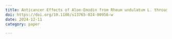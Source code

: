 ```yaml
---
title: Anticancer Effects of Aloe-Emodin from Rheum undulatum L. through Activation of the p53 Pathway in Human Prostate Cancer Cells, 202412
doi: https://doi.org/10.1186/s13765-024-00956-w
date: 2024-12-11
category: paper

---
```

